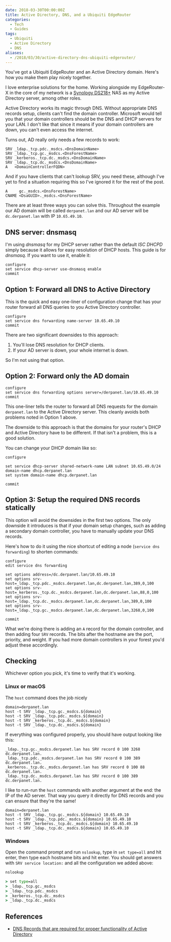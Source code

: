 ```yaml
---
date: 2018-03-30T00:00:00Z
title: Active Directory, DNS, and a Ubiquiti EdgeRouter
categories:
  - Tech
  - Guides
tags:
  - Ubiquiti
  - Active Directory
  - DNS
aliases:
  - /2018/03/30/active-directory-dns-ubiquiti-edgerouter/
---
```


You've got a Ubiquiti EdgeRouter and an Active Directory domain. Here's how you make them play nicely together.

<!--more-->

I love enterprise solutions for the home. Working alongside my EdgeRouter-X in the core of my network is a [Synology DS218+] NAS as my Active Directory server, among other roles.

Active Directory works its magic through DNS. Without appropriate DNS records setup, clients can't find the domain controller. Microsoft would tell you that your domain controllers should be the DNS and DHCP servers for your LAN. I don't like that since it means if your domain controllers are down, you can't even access the internet.

Turns out, AD really only needs a few records to work:

```plain
SRV _ldap._tcp.pdc._msdcs.<DnsDomainName>
SRV _ldap._tcp.gc._msdcs.<DnsForestName>
SRV _kerberos._tcp.dc._msdcs.<DnsDomainName>
SRV _ldap._tcp.dc._msdcs.<DnsDomainName>
A   <DomainControllerFQDN>
```

And if you have clients that can't lookup SRV, you need these, although I've yet to find a situation requiring this so I've ignored it for the rest of the post.

```plain
A     gc._msdcs.<DnsForestName>
CNAME <DsaGUID>._msdcs.<DnsForestName>
```

There are at least three ways you can solve this. Throughout the example our AD domain will be called `derpanet.lan` and our AD server will be `dc.derpanet.lan` with IP `10.65.49.10`.

## DNS server: dnsmasq

I'm using *dnsmasq* for my DHCP server rather than the default *ISC DHCPD* simply because it allows for easy resolution of DHCP hosts. This guide is for *dnsmasq*. If you want to use it, enable it:

```shell
configure
set service dhcp-server use-dnsmasq enable
commit
```

## Option 1: Forward all DNS to Active Directory

This is the quick and easy one-liner of configuration change that has your router forward all DNS queries to you Active Directory controller.

```shell
configure
set service dns forwarding name-server 10.65.49.10
commit
```

There are two significant downsides to this approach:

1. You'll lose DNS resolution for DHCP clients.
2. If your AD server is down, your whole internet is down.

So I'm not using that option.


## Option 2: Forward only the AD domain

```shell
configure
set service dns forwarding options server=/derpanet.lan/10.65.49.10
commit
```

This one-liner tells the router to forward all DNS requests for the domain `derpanet.lan` to the Active Directory server. This cleanly avoids both problems noted in Option 1 above.

The downside to this approach is that the domains for your router's DHCP and Active Directory have to be different. If that isn't a problem, this is a good solution.

You can change your DHCP domain like so:

```shell
configure

set service dhcp-server shared-network-name LAN subnet 10.65.49.0/24 domain-name dhcp.derpanet.lan
set system domain-name dhcp.derpanet.lan

commit
```


## Option 3: Setup the required DNS records statically

This option will avoid the downsides in the first two options. The only downside it introduces is that if your domain setup changes, such as adding a secondary domain controller, you have to manually update your DNS records.

Here's how to do it using the nice shortcut of editing a node (`service dns forwarding`) to shorten commands:

```shell
configure
edit service dns forwarding

set options address=/dc.derpanet.lan/10.65.49.10
set options srv-host=_ldap._tcp.pdc._msdcs.derpanet.lan,dc.derpanet.lan,389,0,100
set options srv-host=_kerberos._tcp.dc._msdcs.derpanet.lan,dc.derpanet.lan,88,0,100
set options srv-host=_ldap._tcp.dc._msdcs.derpanet.lan,dc.derpanet.lan,389,0,100
set options srv-host=_ldap._tcp.gc._msdcs.derpanet.lan,dc.derpanet.lan,3268,0,100

commit
```

What we're doing there is adding an `A` record for the domain controller, and then adding four `SRV` records. The bits after the hostname are the port, priority, and weight. If you had more domain controllers in your forest you'd adjust these accordingly.

## Checking

Whichever option you pick, it's time to verify that it's working.

### Linux or macOS

The `host` command does the job nicely

```plain
domain=derpanet.lan
host -t SRV _ldap._tcp.gc._msdcs.${domain}
host -t SRV _ldap._tcp.pdc._msdcs.${domain}
host -t SRV _kerberos._tcp.dc._msdcs.${domain}
host -t SRV _ldap._tcp.dc._msdcs.${domain}
```

If everything was configured properly, you should have output looking like this:

```plain
_ldap._tcp.gc._msdcs.derpanet.lan has SRV record 0 100 3268 dc.derpanet.lan.
_ldap._tcp.pdc._msdcs.derpanet.lan has SRV record 0 100 389 dc.derpanet.lan.
_kerberos._tcp.dc._msdcs.derpanet.lan has SRV record 0 100 88 dc.derpanet.lan.
_ldap._tcp.dc._msdcs.derpanet.lan has SRV record 0 100 389 dc.derpanet.lan.
```

I like to run-run the `host` commands with another argument at the end: the IP of the AD server. That way you query it directly for DNS records and you can ensure that they're the same!

```plain
domain=derpanet.lan
host -t SRV _ldap._tcp.gc._msdcs.${domain} 10.65.49.10
host -t SRV _ldap._tcp.pdc._msdcs.${domain} 10.65.49.10
host -t SRV _kerberos._tcp.dc._msdcs.${domain} 10.65.49.10
host -t SRV _ldap._tcp.dc._msdcs.${domain} 10.65.49.10
```

### Windows

Open the command prompt and run `nslookup`, type in `set type=all` and hit enter, then type each hostname bits and hit enter. You should get answers with `SRV service location:` and all the configuration we added above:

```cmd
nslookup

> set type=all
> _ldap._tcp.gc._msdcs
> _ldap._tcp.pdc._msdcs
> _kerberos._tcp.dc._msdcs
> _ldap._tcp.dc._msdcs
```
## References

* [DNS Records that are required for proper functionality of Active Directory](https://blogs.msdn.microsoft.com/servergeeks/2014/07/12/dns-records-that-are-required-for-proper-functionality-of-active-directory/)

[Synology DS218+]: https://amzn.to/2uArAfS
